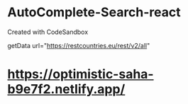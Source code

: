 # AutoComplete-Search-react
Created with CodeSandbox

getData url="https://restcountries.eu/rest/v2/all"

# https://optimistic-saha-b9e7f2.netlify.app/
